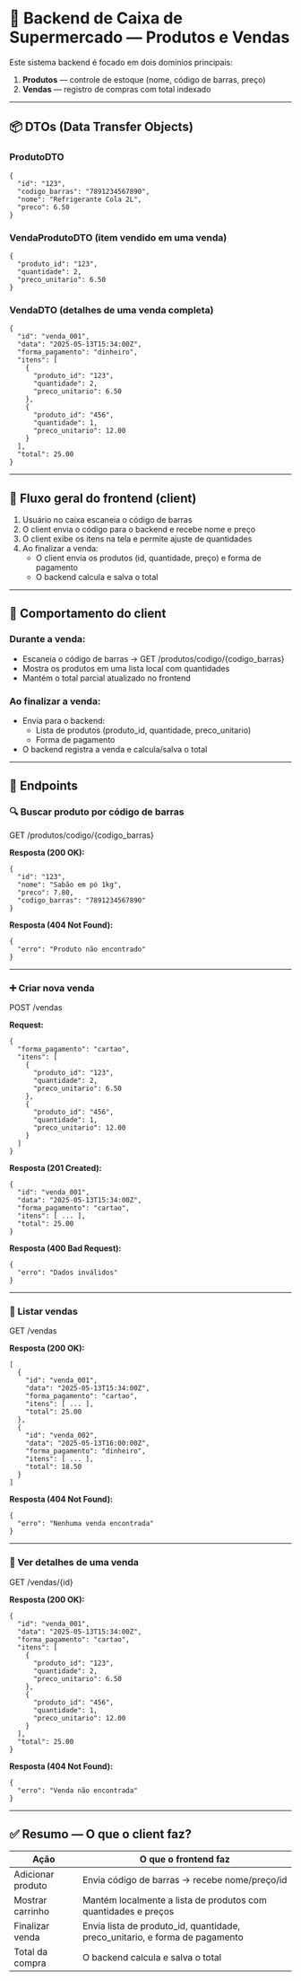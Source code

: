 # 🛒 Backend de Caixa de Supermercado — Produtos e Vendas

Este sistema backend é focado em dois domínios principais:

1. **Produtos** — controle de estoque (nome, código de barras, preço)
2. **Vendas** — registro de compras com total indexado

---

## 📦 DTOs (Data Transfer Objects)

### ProdutoDTO

    {
      "id": "123",
      "codigo_barras": "7891234567890",
      "nome": "Refrigerante Cola 2L",
      "preco": 6.50
    }

### VendaProdutoDTO (item vendido em uma venda)

    {
      "produto_id": "123",
      "quantidade": 2,
      "preco_unitario": 6.50
    }

### VendaDTO (detalhes de uma venda completa)

    {
      "id": "venda_001",
      "data": "2025-05-13T15:34:00Z",
      "forma_pagamento": "dinheiro",
      "itens": [
        {
          "produto_id": "123",
          "quantidade": 2,
          "preco_unitario": 6.50
        },
        {
          "produto_id": "456",
          "quantidade": 1,
          "preco_unitario": 12.00
        }
      ],
      "total": 25.00
    }

---

## 🔁 Fluxo geral do frontend (client)

1. Usuário no caixa escaneia o código de barras
2. O client envia o código para o backend e recebe nome e preço
3. O client exibe os itens na tela e permite ajuste de quantidades
4. Ao finalizar a venda:
    - O client envia os produtos (id, quantidade, preço) e forma de pagamento
    - O backend calcula e salva o total

---

## 🛒 Comportamento do client

### Durante a venda:

- Escaneia o código de barras → GET /produtos/codigo/{codigo_barras}
- Mostra os produtos em uma lista local com quantidades
- Mantém o total parcial atualizado no frontend

### Ao finalizar a venda:

- Envia para o backend:
    - Lista de produtos (produto_id, quantidade, preco_unitario)
    - Forma de pagamento
- O backend registra a venda e calcula/salva o total

---

## 📡 Endpoints

### 🔍 Buscar produto por código de barras

GET /produtos/codigo/{codigo_barras}

**Resposta (200 OK):**

    {
      "id": "123",
      "nome": "Sabão em pó 1kg",
      "preco": 7.80,
      "codigo_barras": "7891234567890"
    }

**Resposta (404 Not Found):**

    {
      "erro": "Produto não encontrado"
    }

---

### ➕ Criar nova venda

POST /vendas

**Request:**

    {
      "forma_pagamento": "cartao",
      "itens": [
        {
          "produto_id": "123",
          "quantidade": 2,
          "preco_unitario": 6.50
        },
        {
          "produto_id": "456",
          "quantidade": 1,
          "preco_unitario": 12.00
        }
      ]
    }

**Resposta (201 Created):**

    {
      "id": "venda_001",
      "data": "2025-05-13T15:34:00Z",
      "forma_pagamento": "cartao",
      "itens": [ ... ],
      "total": 25.00
    }

**Resposta (400 Bad Request):**

    {
      "erro": "Dados inválidos"
    }

---

### 📄 Listar vendas

GET /vendas

**Resposta (200 OK):**

    [
      {
        "id": "venda_001",
        "data": "2025-05-13T15:34:00Z",
        "forma_pagamento": "cartao",
        "itens": [ ... ],
        "total": 25.00
      },
      {
        "id": "venda_002",
        "data": "2025-05-13T16:00:00Z",
        "forma_pagamento": "dinheiro",
        "itens": [ ... ],
        "total": 18.50
      }
    ]

**Resposta (404 Not Found):**

    {
      "erro": "Nenhuma venda encontrada"
    }

---

### 🧾 Ver detalhes de uma venda

GET /vendas/{id}

**Resposta (200 OK):**

    {
      "id": "venda_001",
      "data": "2025-05-13T15:34:00Z",
      "forma_pagamento": "cartao",
      "itens": [
        {
          "produto_id": "123",
          "quantidade": 2,
          "preco_unitario": 6.50
        },
        {
          "produto_id": "456",
          "quantidade": 1,
          "preco_unitario": 12.00
        }
      ],
      "total": 25.00
    }

**Resposta (404 Not Found):**

    {
      "erro": "Venda não encontrada"
    }

---

## ✅ Resumo — O que o client faz?

| Ação              | O que o frontend faz |
|-------------------|----------------------|
| Adicionar produto | Envia código de barras → recebe nome/preço/id |
| Mostrar carrinho  | Mantém localmente a lista de produtos com quantidades e preços |
| Finalizar venda   | Envia lista de produto_id, quantidade, preco_unitario, e forma de pagamento |
| Total da compra   | O backend calcula e salva o total |

